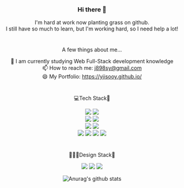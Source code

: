 <div align="center">

### Hi there 👋

I'm hard at work now planting grass on github.  
I still have so much to learn, but I'm working hard, so I need help a lot!

#

A few things about me...
<!--
**yJisooy/yJisooy** is a ✨ _special_ ✨ repository because its `README.md` (this file) appears on your GitHub profile.

Here are some ideas to get you started:

- 🔭 I’m currently working on Korea Railroad Research Institute
- 🌱 I’m currently learning Swift for iOS mobile app development
- 👯 I’m looking to collaborate on ...
- 🤔 I’m looking for help with ...
- 💬 Ask me about ...
- 📫 How to reach me: ...
- 😄 Pronouns: ...
- ⚡ Fun fact: ...
-->

🌱 I am currently studying Web Full-Stack development knowledge<br/>
📫 How to reach me: j898sy@gmail.com<br/>
😄 My Portfolio: https://yjisooy.github.io/

#

💻Tech Stack📱

<img src="https://img.shields.io/badge/Java-007396?style=flat&logo=Java&logoColor=white"/> <img src="https://img.shields.io/badge/JavaScript-F7DF1E?style=flat&logo=JavaScript&logoColor=white"/></br>
<img src="https://img.shields.io/badge/Spring-6DB33F?style=flat&logo=Spring&logoColor=white"/> <img src="https://img.shields.io/badge/Bootstrap-7952B3?style=flat&logo=Bootstrap&logoColor=white"/></br>
<img src="https://img.shields.io/badge/Eclipse IDE-2C2255?style=flat&logo=Eclipse IDE&logoColor=white"/> <img src="https://img.shields.io/badge/Visual Studio Code-007ACC?style=flat&logo=Visual Studio Code&logoColor=white"/></br>
<img src="https://img.shields.io/badge/Oracle-F80000?style=flat&logo=Oracle&logoColor=white"/> <img src="https://img.shields.io/badge/Git-F05032?style=flat&logo=Git&logoColor=white"/> <img src="https://img.shields.io/badge/Github-181717?style=flat&logo=Github&logoColor=#181717"/>
<img src="https://img.shields.io/badge/amazon-aws-E6B91E?style=flat&logo=amazon-aws&logoColor=white"/></br>

<!--img src="https://img.shields.io/badge/OpenGL-5586A4?style=flat&logo=OpenGL&logoColor=white"/--> 

#

👨🏻‍🎨Design Stack🎨

<img src="https://img.shields.io/badge/Adobe Photoshop-31A8FF?style=flat&logo=Adobe Photoshop&logoColor=white"/> <img src="https://img.shields.io/badge/Adobe Illustrator-FF9A00?style=flat&logo=Adobe Illustrator&logoColor=white"/> <img src="https://img.shields.io/badge/Adobe XD-FF61F6?style=flat&logo=Adobe XD&logoColor=white"/>

![Anurag's github stats](https://github-readme-stats.vercel.app/api?username=yJisooy&show_icons=true&theme=vue) 

<!--![Top Langs](https://github-readme-stats.vercel.app/api/top-langs/?username=devTabasco&layout=compact&theme=prussian)-->

</div>
